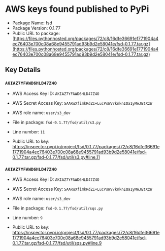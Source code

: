 # AWS keys found published to PyPi

* Package Name: fsd
* Package Version: 0.1.77
* Public URL to package: [https://files.pythonhosted.org/packages/72/c8/16dfe36691e1771904a4ec76403e700c08a68e9455791ad93b9d2e58041e/fsd-0.1.77.tar.gz](https://files.pythonhosted.org/packages/72/c8/16dfe36691e1771904a4ec76403e700c08a68e9455791ad93b9d2e58041e/fsd-0.1.77.tar.gz)

## Key Details

### `AKIAZ7YFAWD6HLD47Z4O`

* AWS Access Key ID: `AKIAZ7YFAWD6HLD47Z4O`
* AWS Secret Access Key: `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` 
* AWS role name: `user/s3_dev`
* File in package: `fsd-0.1.77/fsd/util/s3.py`
* Line number: `11`

* Public URL to key: https://inspector.pypi.io/project/fsd/0.1.77/packages/72/c8/16dfe36691e1771904a4ec76403e700c08a68e9455791ad93b9d2e58041e/fsd-0.1.77.tar.gz/fsd-0.1.77/fsd/util/s3.py#line.11



### `AKIAZ7YFAWD6HLD47Z4O`

* AWS Access Key ID: `AKIAZ7YFAWD6HLD47Z4O`
* AWS Secret Access Key: `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` 
* AWS role name: `user/s3_dev`
* File in package: `fsd-0.1.77/fsd/util/sqs.py`
* Line number: `9`

* Public URL to key: https://inspector.pypi.io/project/fsd/0.1.77/packages/72/c8/16dfe36691e1771904a4ec76403e700c08a68e9455791ad93b9d2e58041e/fsd-0.1.77.tar.gz/fsd-0.1.77/fsd/util/sqs.py#line.9


